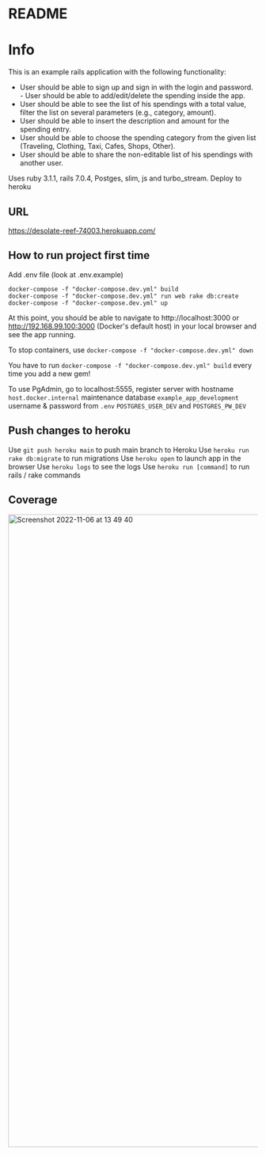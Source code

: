 # README
# Info
This is an example rails application with the following functionality:
- User should be able to sign up and sign in with the login and password. - User should be able to add/edit/delete the spending inside the app.
- User should be able to see the list of his spendings with a total value, filter the list on several parameters (e.g., category, amount).
- User should be able to insert the description and amount for the spending entry.
- User should be able to choose the spending category from the given list (Traveling, Clothing, Taxi, Cafes, Shops, Other).
- User should be able to share the non-editable list of his spendings with another user.

Uses ruby 3.1.1, rails 7.0.4, Postges, slim, js and turbo_stream.
Deploy to heroku

## URL
https://desolate-reef-74003.herokuapp.com/

## How to run project first time

Add .env file (look at .env.example)
```
docker-compose -f "docker-compose.dev.yml" build
docker-compose -f "docker-compose.dev.yml" run web rake db:create
docker-compose -f "docker-compose.dev.yml" up
```

At this point, you should be able to navigate to http://localhost:3000
or http://192.168.99.100:3000 (Docker's default host)
in your local browser and see the app running.

To stop containers, use
```docker-compose -f "docker-compose.dev.yml" down```

You have to run
```docker-compose -f "docker-compose.dev.yml" build```
every time you add a new gem!

To use PgAdmin, go to localhost:5555, register server with 
hostname `host.docker.internal`
maintenance database `example_app_development`
username & password from `.env` `POSTGRES_USER_DEV` and `POSTGRES_PW_DEV`

## Push changes to heroku
Use `git push heroku main` to push main branch to Heroku
Use `heroku run rake db:migrate` to run migrations
Use `heroku open` to launch app in the browser
Use `heroku logs` to see the logs
Use `heroku run [command]` to run rails / rake commands

## Coverage
<img width="1279" alt="Screenshot 2022-11-06 at 13 49 40" src="https://user-images.githubusercontent.com/48015289/201281294-a38c697f-02b3-47b0-b313-c7958ac9d19d.png">


